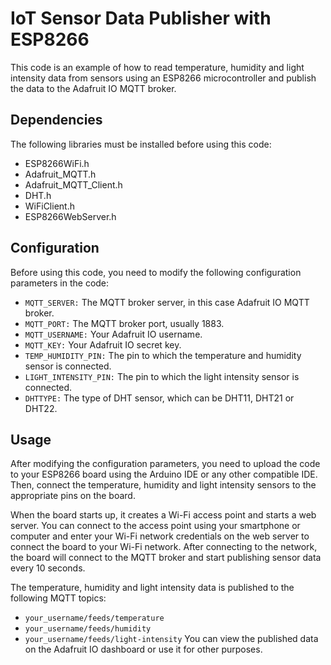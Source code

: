 # IoT Sensor Data Publisher with ESP8266
This code is an example of how to read temperature, humidity and light intensity data from sensors using an ESP8266 microcontroller and publish the data to the Adafruit IO MQTT broker.

## Dependencies
The following libraries must be installed before using this code:

- ESP8266WiFi.h
- Adafruit_MQTT.h
- Adafruit_MQTT_Client.h
- DHT.h
- WiFiClient.h
- ESP8266WebServer.h

## Configuration
Before using this code, you need to modify the following configuration parameters in the code:

- `MQTT_SERVER:` The MQTT broker server, in this case Adafruit IO MQTT broker.
- `MQTT_PORT:` The MQTT broker port, usually 1883.
- `MQTT_USERNAME:` Your Adafruit IO username.
- `MQTT_KEY:` Your Adafruit IO secret key.
- `TEMP_HUMIDITY_PIN:` The pin to which the temperature and humidity sensor is connected.
- `LIGHT_INTENSITY_PIN:` The pin to which the light intensity sensor is connected.
- `DHTTYPE:` The type of DHT sensor, which can be DHT11, DHT21 or DHT22.

## Usage
After modifying the configuration parameters, you need to upload the code to your ESP8266 board using the Arduino IDE or any other compatible IDE. Then, connect the temperature, humidity and light intensity sensors to the appropriate pins on the board.

When the board starts up, it creates a Wi-Fi access point and starts a web server. You can connect to the access point using your smartphone or computer and enter your Wi-Fi network credentials on the web server to connect the board to your Wi-Fi network. After connecting to the network, the board will connect to the MQTT broker and start publishing sensor data every 10 seconds.

The temperature, humidity and light intensity data is published to the following MQTT topics:

- `your_username/feeds/temperature`
- `your_username/feeds/humidity`
- `your_username/feeds/light-intensity`
You can view the published data on the Adafruit IO dashboard or use it for other purposes.
